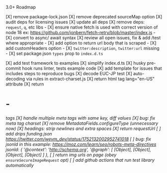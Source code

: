 3.0+ Roadmap

[X] remove package-lock.json
[X] remove deprecated sourceMap option
[X] audit deps for licensing issues
[X] update all deps
[X] remove deps: `request`, `q`, etc libs
    - [X] ensure native fetch is used with correct version of node 18
          ex: https://github.com/jonbern/fetch-retry/blob/master/index.js
    - [X] convert to async/ await syntax
[X] review all open issues, fix & add /test where appropriate
    - [X] add option to return url body that is scraped
    - [X] add customHeaders option
    - [X] `twitter:description`, `twitter:url` missing
    - [X] set package.json `types` prop to `index.d.ts`

[X] add test framework to examples
[X] simplify index.d.ts
[X] husky pre-commit hook runs linter, tests example code
[X] add template for issues that includes steps to reproduce bugs
[X] decode EUC-JP test
[X] auto-decoding via rules in extract-charset.js
[X] return html tag lang="en-US" attribute
[X] return <h1> - <h6> tags
[X] handle multiple meta tags with same key, diff values
[X] bug: fix meta tag charset
[X] remove MetadataFields.configureType (unnecessary now)
[X] headings: strip newlines and extra spaces
[X] return requestUrl
[ ] add drips funding.json
      https://twitter.com/wevm_dev/status/1752132002952741018
[ ] bug: fix jsonld in this example:
    https://moz.com/learn/seo/robots-meta-directives
      jsonld: {
          '@context': 'http://schema.org',
          '@graph': [ [Object], [Object], [Object], [Object] ]
        },
[ ] return img urls on page (obey `ensureSecureImageRequest` opt)
[ ] add github actions that run test library automatically
